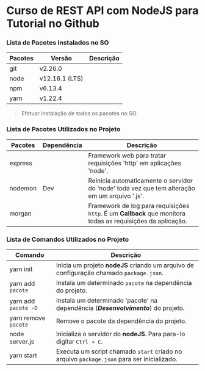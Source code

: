 
# Curso de REST API com NodeJS para Tutorial no Github

### Lista de Pacotes Instalados no SO

Pacotes|Versão|Descrição
---|---|---
git|v2.26.0|
node|v12.16.1 (LTS)|
npm|v6.13.4|
yarn|v1.22.4|

> Efetuar instalação de todos os  pacotes no SO.

### Lista de Pacotes Utilizados no Projeto

Pacotes|Dependência|Descrição
---|---|---
express||Framework web para tratar requisições 'http' em aplicações 'node'.
nodemon|Dev|Reinicia automaticamente o servidor do 'node' toda vez que tem alteração em um arquivo '.js'.
morgan||Framework de log para requisições `http`. É um **Callback** que monitora todas as requisições da aplicação. 



### Lista de Comandos Utilizados no Projeto

Comando|Descrição
---|---
yarn init|Inicia um projeto **nodeJS** criando um arquivo de configuração chamado `package.json`.
yarn add `pacote`|Instala um determinado `pacote` na dependência do projeto.
yarn add `pacote -D`|Instala um determinado 'pacote' na dependência (**_Desenvolvimento_**) do projeto.
yarn remove `pacote`|Remove o pacote da dependência do projeto.
node server.js|Inicializa o servidor do **nodeJS**. Para para-lo digitar `Ctrl + C`.
yarn start|Executa um script chamado `start` criado no arquivo `package.json` para ser inicializado.

